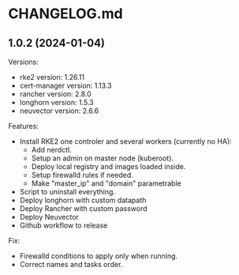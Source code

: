 # CHANGELOG.md

<!-- Release -->
## 1.0.2 (2024-01-04)

Versions:
  - rke2 version: 1.26.11
  - cert-manager version: 1.13.3    
  - rancher version: 2.8.0 
  - longhorn version: 1.5.3
  - neuvector version: 2.6.6
<!-- End Release -->

<!-- Features -->
Features:
  - Install RKE2 one controler and several workers (currently no HA):
    - Add nerdctl.
    - Setup an admin on master node (kuberoot).
    - Deploy local registry and images loaded inside.
    - Setup firewalld rules if needed.
    - Make "master_ip" and "domain" parametrable
  - Script to uninstall everything. 
  - Deploy longhorn with custom datapath
  - Deploy Rancher with custom password
  - Deploy Neuvector
  - Github workflow to release
<!-- End Features -->

<!-- Fix -->
Fix:    
  - Firewalld conditions to apply only when running.
  - Correct names and tasks order.
<!-- End Fix -->

<!-- Bugfix -->
<!-- End Bugfix -->

<!-- Security -->
<!-- End Security -->
